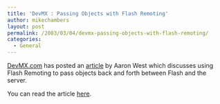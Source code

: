 ```yaml
---
title: 'DevMX : Passing Objects with Flash Remoting'
author: mikechambers
layout: post
permalink: /2003/03/04/devmx-passing-objects-with-flash-remoting/
categories:
  - General
---
```



[DevMX.com][1] has posted an [article][2] by Aaron West which discusses using Flash Remoting to pass objects back and forth between Flash and the server.

You can read the article [here][2].

 [1]: http://www.devmx.com
 [2]: http://www.devmx.com/articles.cfm?Mode=Article&c=4&a=23